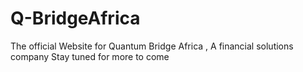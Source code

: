 # Q-BridgeAfrica
The official Website for Quantum Bridge Africa , A financial solutions company
Stay tuned for more to come
